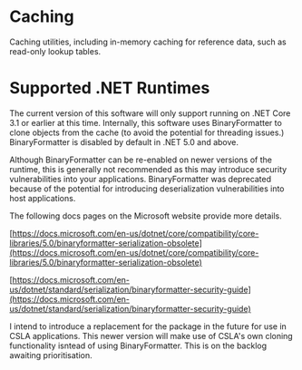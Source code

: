 # Caching
Caching utilities, including in-memory caching for reference data, such as read-only lookup tables.

# Supported .NET Runtimes
The current version of this software will only support running on .NET Core 3.1 or earlier at this time. 
Internally, this software uses BinaryFormatter to clone objects from the cache (to avoid the potential for 
threading issues.) BinaryFormatter is disabled by default in .NET 5.0 and above.

Although BinaryFormatter can be re-enabled on newer versions of the runtime, this is generally not recommended 
as this may introduce security vulnerabilities into your applications. BinaryFormatter was deprecated because 
of the potential for introducing deserialization vulnerabilities into host applications.

The following docs pages on the Microsoft website provide more details.

[https://docs.microsoft.com/en-us/dotnet/core/compatibility/core-libraries/5.0/binaryformatter-serialization-obsolete](https://docs.microsoft.com/en-us/dotnet/core/compatibility/core-libraries/5.0/binaryformatter-serialization-obsolete)

[https://docs.microsoft.com/en-us/dotnet/standard/serialization/binaryformatter-security-guide](https://docs.microsoft.com/en-us/dotnet/standard/serialization/binaryformatter-security-guide)

I intend to introduce a replacement for the package in the future for use in CSLA applications. This newer
version will make use of CSLA's own cloning functionality isntead of using BinaryFormatter. This is on the 
backlog awaiting prioritisation.